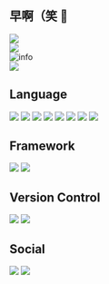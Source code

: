 ## 早啊（笑 👋  
 ![](https://visitor-badge.glitch.me/badge?page_id=frynoodles.readme)  
 ![](http://antzuhl.cn:4000/get/@frynoodles.readme)  
 ![info](https://github-readme-stats.vercel.app/api?username=frynoodles&show_icons=true&count_private=true&hide=prs&theme=dark)  
 ![](https://readme-jokes.vercel.app/api)  
<!--START_SECTION:activity-->
 ## Language  
 ![](https://img.shields.io/badge/javascript%20-%23323330.svg?&style=for-the-badge&logo=javascript&logoColor=%23F7DF1E)
 ![](https://img.shields.io/badge/html5%20-%23E34F26.svg?&style=for-the-badge&logo=html5&logoColor=white)
 ![](https://img.shields.io/badge/css3%20-%231572B6.svg?&style=for-the-badge&logo=css3&logoColor=white)
 ![](https://img.shields.io/badge/python%20-%2314354C.svg?&style=for-the-badge&logo=python&logoColor=white)
 ![](https://img.shields.io/badge/c%20-%2300599C.svg?&style=for-the-badge&logo=c&logoColor=white)
 ![](https://img.shields.io/badge/c++%20-%2300599C.svg?&style=for-the-badge&logo=c%2B%2B&ogoColor=white)
 ![](https://img.shields.io/badge/java-%23ED8B00.svg?&style=for-the-badge&logo=java&logoColor=white)
 ![](https://img.shields.io/badge/kotlin-%230095D5.svg?&style=for-the-badge&logo=kotlin&logoColor=white)
## Framework  
 ![](https://img.shields.io/badge/vuejs%20-%2335495e.svg?&style=for-the-badge&logo=vue.js&logoColor=%234FC08D)
 ![](https://img.shields.io/badge/jquery%20-%230769AD.svg?&style=for-the-badge&logo=jquery&logoColor=white)
## Version Control  
 ![](https://img.shields.io/badge/git%20-%23F05033.svg?&style=for-the-badge&logo=git&logoColor=white)
 ![](https://img.shields.io/badge/github%20-%23121011.svg?&style=for-the-badge&logo=github&logoColor=white)
 ## Social  
 [![](https://img.shields.io/badge/<handle>%20-%231DA1F2.svg?&style=for-the-badge&logo=Twitter&logoColor=white)](https://twitter.com/Ilovefrynoodle1)
 [![](https://cdn.jsdelivr.net/npm/simple-icons@v4/icons/bilibili.svg)](https://space.bilibili.com/29325500)
